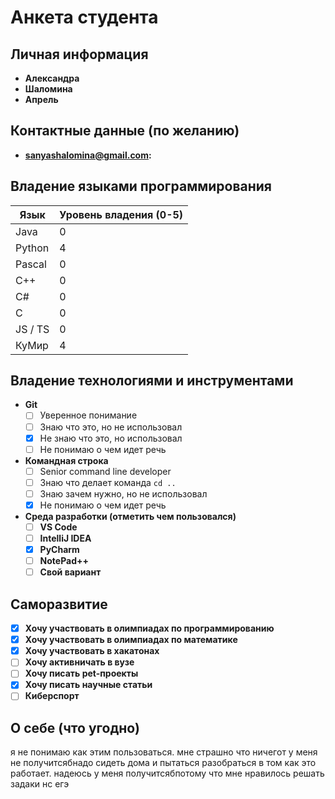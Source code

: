 # Анкета студента

## Личная информация
- **Александра**
- **Шаломина**
- **Апрель**

## Контактные данные (по желанию)
- **sanyashalomina@gmail.com:** 

## Владение языками программирования
| Язык | Уровень владения (0-5) |
|---|------------------------|
| Java | 0                      |
| Python | 4                      |
| Pascal | 0                      |
| C++ | 0                      |
| C# | 0                      |
| C | 0                      |
| JS / TS | 0                      |
| КуМир | 4                      |

## Владение технологиями и инструментами
- **Git**
    - [ ] Уверенное понимание
    - [ ] Знаю что это, но не использовал
    - [X] Не знаю что это, но использовал
    - [ ] Не понимаю о чем идет речь
  
- **Командная строка**
    - [ ] Senior command line developer
    - [ ] Знаю что делает команда `cd ..`
    - [ ] Знаю зачем нужно, но не использовал
    - [X] Не понимаю о чем идет речь

- **Среда разработки (отметить чем пользовался)**
    - [ ] **VS Code** 
    - [ ] **IntelliJ IDEA** 
    - [X] **PyCharm** 
    - [ ] **NotePad++** 
    - [ ] **Свой вариант**

## Саморазвитие

- [X] **Хочу участвовать в олимпиадах по программированию**
- [X] **Хочу участвовать в олимпиадах по математике**
- [X] **Хочу участвовать в хакатонах**
- [ ] **Хочу активничать в вузе**
- [ ] **Хочу писать pet-проекты**
- [X] **Хочу писать научные статьи**
- [ ] **Киберспорт**

## О себе (что угодно)

я не понимаю как этим пользоваться. мне страшно что ничегот у меня не получитсябнадо сидеть дома и пытаться разобраться в том как это работает. надеюсь у меня получитсябпотому что мне нравилось решать задаки нс егэ

